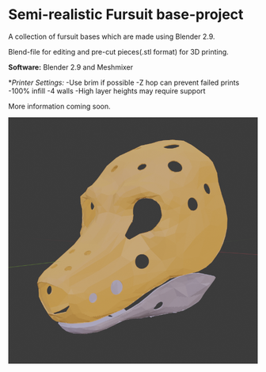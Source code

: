 # Semi-realistic Fursuit base-project

A collection of fursuit bases which are made using Blender 2.9.

Blend-file for editing and pre-cut pieces(.stl format) for 3D printing. 

**Software:** Blender 2.9 and Meshmixer

**Printer Settings:*
-Use brim if possible
-Z hop can prevent failed prints
-100% infill
-4 walls
-High layer heights may require support

More information coming soon.

![Render of the base](https://raw.githubusercontent.com/balloonfox/semirealisticheadbases/main/render.png)
